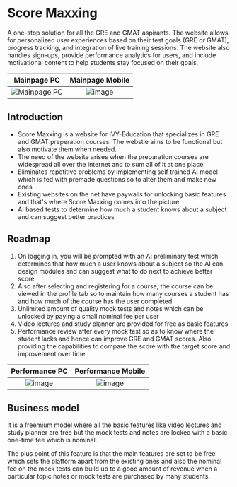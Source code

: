 # Score Maxxing
A one-stop solution for all the GRE and GMAT aspirants. The website allows for personalized user experiences based on their test goals (GRE or GMAT), progress tracking, and integration of live training sessions. The website also handles sign-ups, provide performance analytics for users, and include motivational content to help students stay focused on their goals.

Mainpage PC             |  Mainpage Mobile
:-------------------------:|:-------------------------:
![Mainpage PC](https://github.com/user-attachments/assets/89212b39-d2c6-4e35-924c-3fd3f30371f2) |  ![image](https://github.com/user-attachments/assets/41266c03-6678-4718-bc23-2e493be47139)



## Introduction
- Score Maxxing is a website for IVY-Education that specializes in GRE and GMAT preperation courses. The webstie aims to be functional but also motivate them when needed.
- The need of the website arises when the preparation courses are widespread all over the internet and to sum all of it at one place
- Eliminates repetitive problems by implementing self trained AI model which is fed with premade questions so to alter them and make new ones
- Existing websites on the net have paywalls for unlocking basic features and that's where Score Maxxing comes into the picture
- AI based tests to determine how much a student knows about a subject and can suggest better practices

## Roadmap
1. On logging in, you will be prompted with an AI preliminary test which determines that how much a user knows about a subject so the AI can design modules and can suggest what to do next to achieve better score
2. Also after selecting and registering for a course, the course can be viewed in the profile tab so to maintain how many courses a student has and how much of the course has the user completed
3. Unlimited amount of quality mock tests and notes which can be unlocked by paying a small nominal fee per user
4. Video lectures and study planner are provided for free as basic features
5. Performance review after every mock test so as to know where the student lacks and hence can improve GRE and GMAT scores. Also providing the capabilities to compare the score with the target score and improvement over time

Performance PC             |  Performance Mobile
:-------------------------:|:-------------------------:
![image](https://github.com/user-attachments/assets/5b6d9cf5-351e-4d8e-bc1c-032feb4d5754)  |  ![image](https://github.com/user-attachments/assets/d4d7bff8-db28-4f16-b825-05e251ac5876)



## Business model
It is a freemium model where all the basic features like video lectures and study planner are free but the mock tests and notes are locked with a basic one-time fee which is nominal. 

The plus point of this feature is that the main features are set to be free which sets the platform apart from the existing ones and also the nominal fee on the mock tests can build up to a good amount of revenue when a particular topic notes or mock tests are purchased by many students.
